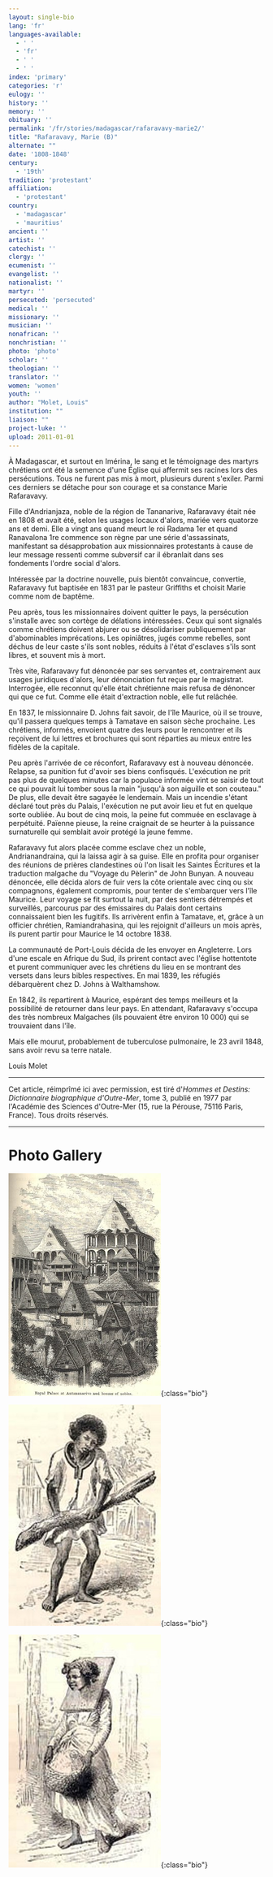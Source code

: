 ```yaml
---
layout: single-bio
lang: 'fr'
languages-available:
  - ' '
  - 'fr'
  - ' '
  - ' '
index: 'primary'
categories: 'r'
eulogy: ''
history: ''
memory: ''
obituary: ''
permalink: '/fr/stories/madagascar/rafaravavy-marie2/'
title: "Rafaravavy, Marie (B)"
alternate: ""
date: '1808-1848'
century:
  - '19th'
tradition: 'protestant'
affiliation:
  - 'protestant'
country:
  - 'madagascar'
  - 'mauritius'
ancient: ''
artist: ''
catechist: ''
clergy: ''
ecumenist: ''
evangelist: ''
nationalist: ''
martyr: ''
persecuted: 'persecuted'
medical: ''
missionary: ''
musician: ''
nonafrican: ''
nonchristian: ''
photo: 'photo'
scholar: ''
theologian: ''
translator: ''
women: 'women'
youth: ''
author: "Molet, Louis"
institution: ""
liaison: ""
project-luke: ''
upload: 2011-01-01
---
```


À Madagascar, et surtout en Imérina, le sang et le témoignage des martyrs chrétiens ont été la semence d'une Église qui affermit ses racines lors des persécutions. Tous ne furent pas mis à mort, plusieurs durent s'exiler. Parmi ces derniers se détache pour son courage et sa constance Marie Rafaravavy.

Fille d'Andrianjaza, noble de la région de Tananarive, Rafaravavy était née en 1808 et avait été, selon les usages locaux d'alors, mariée vers quatorze ans et demi. Elle a vingt ans quand meurt le roi Radama 1er et quand Ranavalona 1re commence son règne par une série d'assassinats, manifestant sa désapprobation aux missionnaires protestants à cause de leur message ressenti comme subversif car il ébranlait dans ses fondements l'ordre social d'alors.

Intéressée par la doctrine nouvelle, puis bientôt convaincue, convertie, Rafaravavy fut baptisée en 1831 par le pasteur Griffiths et choisit Marie comme nom de baptême.

Peu après, tous les missionnaires doivent quitter le pays, la persécution s'installe avec son cortège de délations intéressées. Ceux qui sont signalés comme chrétiens doivent abjurer ou se désolidariser publiquement par d'abominables imprécations. Les opiniâtres, jugés comme rebelles, sont déchus de leur caste s'ils sont nobles, réduits à l'état d'esclaves s'ils sont libres, et souvent mis à mort.

Très vite, Rafaravavy fut dénoncée par ses servantes et, contrairement aux usages juridiques d'alors, leur dénonciation fut reçue par le magistrat. Interrogée, elle reconnut qu'elle était chrétienne mais refusa de dénoncer qui que ce fut. Comme elle était d'extraction noble, elle fut relâchée.

En 1837, le missionnaire D. Johns fait savoir, de l'île Maurice, où il se trouve, qu'il passera quelques temps à Tamatave en saison sèche prochaine. Les chrétiens, informés, envoient quatre des leurs pour le rencontrer et ils reçoivent de lui lettres et brochures qui sont réparties au mieux entre les fidèles de la capitale.

Peu après l'arrivée de ce réconfort, Rafaravavy est à nouveau dénoncée. Relapse, sa punition fut d'avoir ses biens confisqués. L'exécution ne prit pas plus de quelques minutes car la populace informée vint se saisir de tout ce qui pouvait lui tomber sous la main "jusqu'à son aiguille et son couteau." De plus, elle devait être sagayée le lendemain. Mais un incendie s'étant déclaré tout près du Palais, l'exécution ne put avoir lieu et fut en quelque sorte oubliée. Au bout de cinq mois, la peine fut commuée en esclavage à perpétuité. Païenne pieuse, la reine craignait de se heurter à la puissance surnaturelle qui semblait avoir protégé la jeune femme.

Rafaravavy fut alors placée comme esclave chez un noble, Andrianandraina, qui la laissa agir à sa guise. Elle en profita pour organiser des réunions de prières clandestines où l'on lisait les Saintes Écritures et la traduction malgache du "Voyage du Pèlerin" de John Bunyan. A nouveau dénoncée, elle décida alors de fuir vers la côte orientale avec cinq ou six compagnons, également compromis, pour tenter de s'embarquer vers l'île Maurice. Leur voyage se fit surtout la nuit, par des sentiers détrempés et surveillés, parcourus par des émissaires du Palais dont certains connaissaient bien les fugitifs. Ils arrivèrent enfin à Tamatave, et, grâce à un officier chrétien, Ramiandrahasina, qui les rejoignit d'ailleurs un mois après, ils purent partir pour Maurice le 14 octobre 1838.

La communauté de Port-Louis décida de les envoyer en Angleterre. Lors d'une escale en Afrique du Sud, ils prirent contact avec l'église hottentote et purent communiquer avec les chrétiens du lieu en se montrant des versets dans leurs bibles respectives. En mai 1839, les réfugiés débarquèrent chez D. Johns à Walthamshow.

En 1842, ils repartirent à Maurice, espérant des temps meilleurs et la possibilité de retourner dans leur pays. En attendant, Rafaravavy s'occupa des très nombreux Malgaches (ils pouvaient être environ 10 000) qui se trouvaient dans l'île.

Mais elle mourut, probablement de tuberculose pulmonaire, le 23 avril 1848, sans avoir revu sa terre natale.

Louis Molet

---

Cet article, réimprîmé ici avec permission, est tiré d'*Hommes et Destins: Dictionnaire biographique d'Outre-Mer*, tome 3, publié en 1977 par l'Académie des Sciences d'Outre-Mer (15, rue la Pérouse, 75116 Paris, France). Tous droits réservés.

---

# Photo Gallery

![le quartier d'Ambohimitsimbina](/images/bio-pics/madagascar/rafaravavy-marie2/f-palais-royal.jpg){:class="bio"}

![collier en fer](/images/bio-pics/madagascar/rafaravavy-marie2/collier-en-fer.jpg){:class="bio"}

![collier en bois](/images/bio-pics/madagascar/rafaravavy-marie2/collier-en-bois.jpg){:class="bio"}
